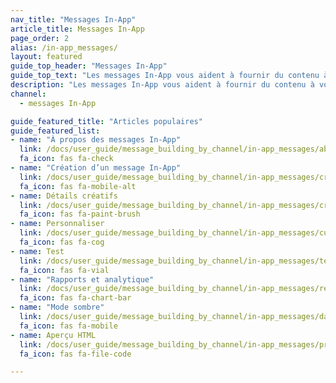```yaml
---
nav_title: "Messages In-App"
article_title: Messages In-App
page_order: 2
alias: /in-app_messages/
layout: featured
guide_top_header: "Messages In-App"
guide_top_text: "Les messages In-App vous aident à fournir du contenu à vos utilisateurs sans les interrompre avec une notification push. Les messages In-App personnalisés et adaptés améliorent l’expérience utilisateur et aident votre public à tirer le meilleur parti de votre application. Grâce à un choix de mises en page et d’outils de personnalisation, les messages In-App supposent un engagement inédit de vos utilisateurs."
description: "Les messages In-App vous aident à fournir du contenu à vos utilisateurs sans les interrompre avec une notification push. Les messages In-App personnalisés et adaptés améliorent l’expérience utilisateur et aident votre public à tirer le meilleur parti de votre application."
channel:
  - messages In-App

guide_featured_title: "Articles populaires"
guide_featured_list:
- name: "À propos des messages In-App"
  link: /docs/user_guide/message_building_by_channel/in-app_messages/about/
  fa_icon: fas fa-check
- name: "Création d’un message In-App"
  link: /docs/user_guide/message_building_by_channel/in-app_messages/create/
  fa_icon: fas fa-mobile-alt
- name: Détails créatifs
  link: /docs/user_guide/message_building_by_channel/in-app_messages/creative_details/
  fa_icon: fas fa-paint-brush
- name: Personnaliser
  link: /docs/user_guide/message_building_by_channel/in-app_messages/customize/
  fa_icon: fas fa-cog
- name: Test
  link: /docs/user_guide/message_building_by_channel/in-app_messages/testing/
  fa_icon: fas fa-vial
- name: "Rapports et analytique"
  link: /docs/user_guide/message_building_by_channel/in-app_messages/reporting/
  fa_icon: fas fa-chart-bar
- name: "Mode sombre"
  link: /docs/user_guide/message_building_by_channel/in-app_messages/dark-mode/
  fa_icon: fas fa-mobile
- name: Aperçu HTML
  link: /docs/user_guide/message_building_by_channel/in-app_messages/preview/
  fa_icon: fas fa-file-code

---
```

<br><br>
